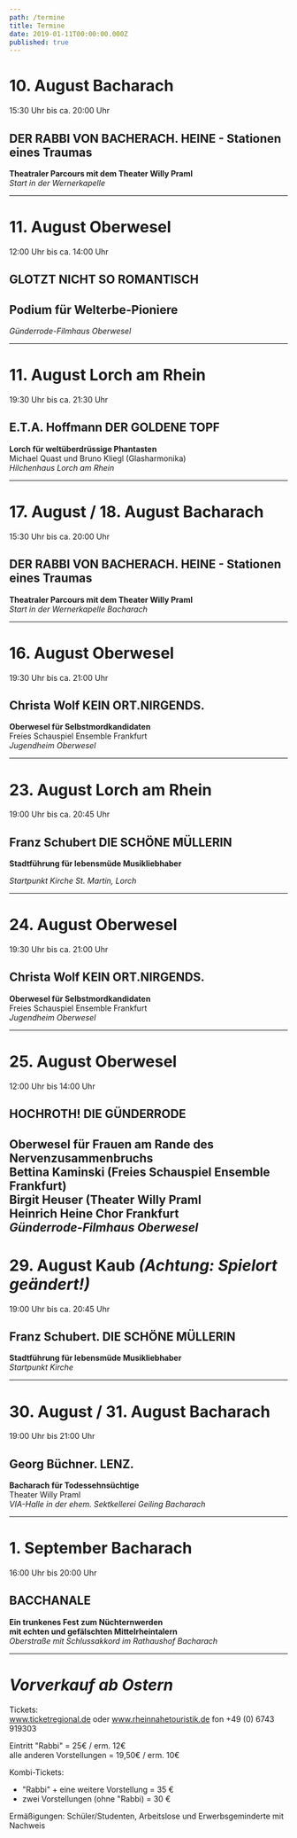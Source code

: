 ```yaml
---
path: /termine
title: Termine
date: 2019-01-11T00:00:00.000Z
published: true
---
```



# 10. August   Bacharach   
15:30 Uhr bis ca. 20:00 Uhr   
## DER RABBI VON BACHERACH. HEINE -  Stationen eines Traumas      
**Theatraler Parcours mit dem Theater Willy Praml**   
*Start in der Wernerkapelle*    


---   


# 11. August Oberwesel
12:00 Uhr bis ca. 14:00 Uhr
## GLOTZT NICHT SO ROMANTISCH       
## Podium für Welterbe-Pioniere    
*Günderrode-Filmhaus Oberwesel* 


   
---   


# 11. August   Lorch am Rhein 
19:30 Uhr bis ca. 21:30 Uhr
## E.T.A. Hoffmann   DER GOLDENE TOPF      
**Lorch für weltüberdrüssige Phantasten**    
Michael Quast und Bruno Kliegl (Glasharmonika)    
*Hilchenhaus  Lorch am Rhein*  

    
---   

# 17. August / 18. August  Bacharach
15:30 Uhr bis ca. 20:00 Uhr   
## DER RABBI VON BACHERACH. HEINE -  Stationen eines Traumas      
**Theatraler Parcours mit dem Theater Willy Praml**   
 *Start in der Wernerkapelle  Bacharach*      
   
 ---   
 
 # 16. August  Oberwesel
19:30 Uhr bis ca. 21:00 Uhr
## Christa Wolf  KEIN ORT.NIRGENDS.
**Oberwesel für Selbstmordkandidaten**    
Freies Schauspiel Ensemble Frankfurt    
*Jugendheim Oberwesel*   
    
 ---   
 
# 23. August  Lorch am Rhein
19:00 Uhr bis ca. 20:45 Uhr
## Franz Schubert DIE SCHÖNE MÜLLERIN   
**Stadtführung für lebensmüde Musikliebhaber**    
 
*Startpunkt Kirche St. Martin, Lorch*

---
# 24. August  Oberwesel
19:30 Uhr bis ca. 21:00 Uhr
## Christa Wolf  KEIN ORT.NIRGENDS.      
**Oberwesel für Selbstmordkandidaten**   
Freies Schauspiel Ensemble Frankfurt    
*Jugendheim Oberwesel*   
    
---   

# 25. August  Oberwesel
12:00 Uhr bis 14:00 Uhr
## HOCHROTH!  DIE GÜNDERRODE   
**Oberwesel für Frauen am Rande des Nervenzusammenbruchs**    
Bettina Kaminski (Freies Schauspiel Ensemble Frankfurt)    
Birgit Heuser (Theater Willy Praml    
Heinrich Heine Chor Frankfurt   
*Günderrode-Filmhaus Oberwesel*    
---   

# 29. August  Kaub  *(Achtung: Spielort geändert!)*
19:00 Uhr bis ca. 20:45 Uhr
## Franz Schubert. DIE SCHÖNE MÜLLERIN    
**Stadtführung für lebensmüde Musikliebhaber**    
*Startpunkt Kirche*  

---   

# 30. August / 31. August  Bacharach
19:00 Uhr bis 21:00 Uhr
## Georg Büchner. LENZ.       
**Bacharach für Todessehnsüchtige**    
Theater Willy Praml    
*VIA-Halle in der ehem. Sektkellerei Geiling  Bacharach* 

---   

# 1. September  Bacharach
16:00 Uhr bis 20:00 Uhr
## BACCHANALE   
**Ein trunkenes Fest zum Nüchternwerden**       
**mit echten und gefälschten Mittelrheintalern**    
*Oberstraße mit Schlussakkord im Rathaushof Bacharach*     

---   


# ***Vorverkauf ab Ostern***   
Tickets:   
www.ticket­regional.de oder www.rhein­nahe­touristik.de fon +49 (0) 6743 919303    

Eintritt "Rabbi" = 25€ / erm. 12€      
alle anderen Vorstellungen = 19,50€ / erm. 10€  

Kombi-Tickets:    
- "Rabbi" + eine weitere Vorstellung   =  35 €   
- zwei Vorstellungen (ohne "Rabbi)     =  30 €   

Ermäßigungen: Schüler/Studenten, Arbeitslose und Erwerbsgeminderte mit Nachweis   



